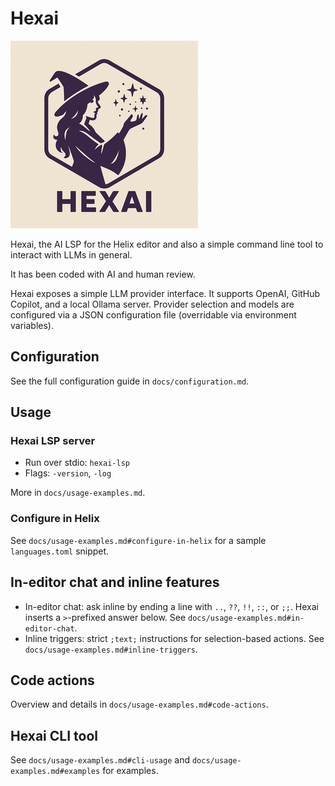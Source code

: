 # Hexai

![HexAI Small Logo](hexai-small.png)

Hexai, the AI LSP for the Helix editor and also a simple command line tool to interact with LLMs in general.

It has been coded with AI and human review.

Hexai exposes a simple LLM provider interface. It supports OpenAI, GitHub Copilot, and a local Ollama server. Provider selection and models are configured via a JSON configuration file (overridable via environment variables).

## Configuration

See the full configuration guide in `docs/configuration.md`.

## Usage

### Hexai LSP server

- Run over stdio: `hexai-lsp`
- Flags: `-version`, `-log`
  
More in `docs/usage-examples.md`.

### Configure in Helix

See `docs/usage-examples.md#configure-in-helix` for a sample `languages.toml` snippet.

## In-editor chat and inline features

- In-editor chat: ask inline by ending a line with `..`, `??`, `!!`, `::`, or `;;`. Hexai inserts
  a `>`-prefixed answer below. See `docs/usage-examples.md#in-editor-chat`.
- Inline triggers: strict `;text;` instructions for selection-based actions. See
  `docs/usage-examples.md#inline-triggers`.


## Code actions

Overview and details in `docs/usage-examples.md#code-actions`.

## Hexai CLI tool

See `docs/usage-examples.md#cli-usage` and `docs/usage-examples.md#examples` for examples.

<!-- In-editor chat example moved to docs/usage-examples.md#in-editor-chat -->
